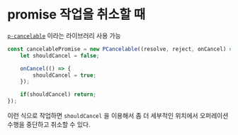 # promise 작업을 취소할 때

[`p-cancelable`](https://github.com/sindresorhus/p-cancelable) 이라는 라이브러리 사용 가능

```typescript
const cancelablePromise = new PCancelable((resolve, reject, onCancel) => {
	let shouldCancel = false;

	onCancel(() => {
        shouldCancel = true;
	});

    if(shouldCancel) return;
});
```

이런 식으로 작업하면 `shouldCancel` 을 이용해서 좀 더 세부적인 위치에서 오퍼레이션 수행을 중단하고 취소할 수 있다.
